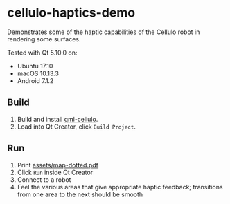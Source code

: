 cellulo-haptics-demo
====================

Demonstrates some of the haptic capabilities of the Cellulo robot in rendering some surfaces.

Tested with Qt 5.10.0 on:

  - Ubuntu 17.10
  - macOS 10.13.3
  - Android 7.1.2

Build
-----

1. Build and install [qml-cellulo](../../).
1. Load into Qt Creator, click `Build Project`.

Run
---

1. Print [assets/map-dotted.pdf](assets/map-dotted.pdf)
1. Click `Run` inside Qt Creator
1. Connect to a robot
1. Feel the various areas that give appropriate haptic feedback; transitions from one area to the next should be smooth
